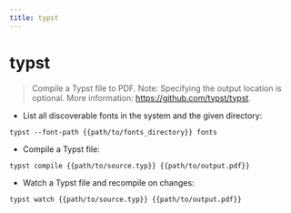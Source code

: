 ```yaml
---
title: typst
---
```

# typst

> Compile a Typst file to PDF.
> Note: Specifying the output location is optional.
> More information: <https://github.com/typst/typst>.

- List all discoverable fonts in the system and the given directory:

`typst --font-path {{path/to/fonts_directory}} fonts`

- Compile a Typst file:

`typst compile {{path/to/source.typ}} {{path/to/output.pdf}}`

- Watch a Typst file and recompile on changes:

`typst watch {{path/to/source.typ}} {{path/to/output.pdf}}`
